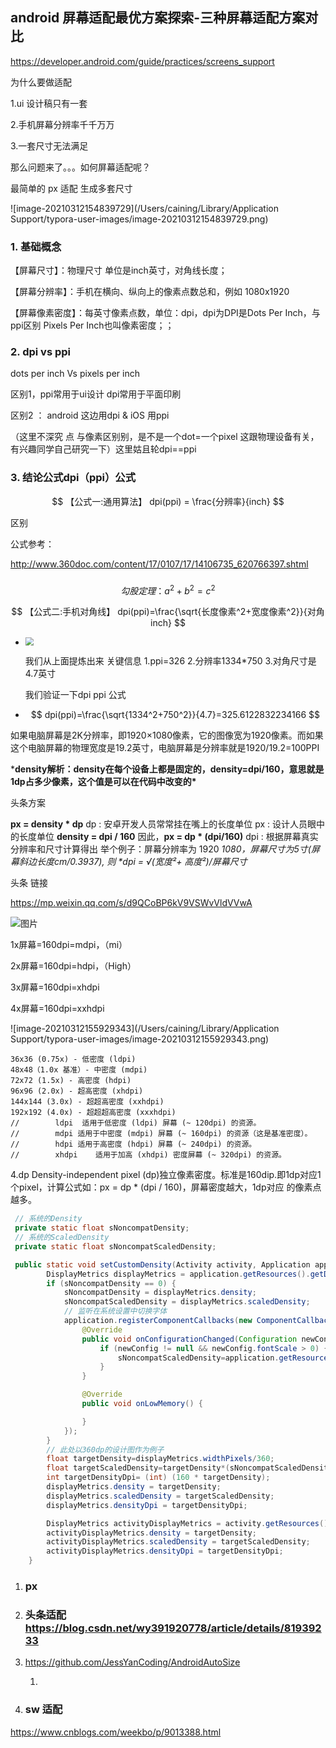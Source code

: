 ## android 屏幕适配最优方案探索-三种屏幕适配方案对比

https://developer.android.com/guide/practices/screens_support

为什么要做适配

1.ui 设计稿只有一套

2.手机屏幕分辨率千千万万

3.一套尺寸无法满足

那么问题来了。。。如何屏幕适配呢？

最简单的 px 适配 生成多套尺寸

![image-20210312154839729](/Users/caining/Library/Application Support/typora-user-images/image-20210312154839729.png)



### 1. 基础概念

【屏幕尺寸】：物理尺寸 单位是inch英寸，对角线长度；

【屏幕分辨率】：手机在横向、纵向上的像素点数总和，例如 1080x1920

【屏幕像素密度】：每英寸像素点数，单位：dpi，dpi为DPI是Dots Per Inch，与ppi区别 Pixels Per Inch也叫像素密度；；

### 2. dpi vs ppi

dots per inch Vs pixels per inch 

区别1，ppi常用于ui设计 dpi常用于平面印刷

区别2 ： android 这边用dpi & iOS 用ppi

（这里不深究 点 与像素区别别，是不是一个dot=一个pixel 这跟物理设备有关，有兴趣同学自己研究一下）这里姑且轮dpi==ppi

### 3. 结论公式dpi（ppi）公式

$$
【公式一:通用算法】 dpi(ppi) = \frac{分辨率}{inch}
$$



区别  

公式参考：

http://www.360doc.com/content/17/0107/17/14106735_620766397.shtml

### 

$$
勾股定理：    a^2+b^2=c^2
$$

$$
【公式二:手机对角线】 dpi(ppi)=\frac{\sqrt{长度像素^2+宽度像素^2}}{对角inch}
$$


- <img src="/Users/caining/Documents/share/seinfo.png" style="zoom:80%;" />

  我们从上面提炼出来 关键信息  1.ppi=326 2.分辨率1334*750 3.对角尺寸是4.7英寸

  我们验证一下dpi ppi 公式

- $$
  dpi(ppi)=\frac{\sqrt{1334^2+750^2}}{4.7}=325.6122832234166
  $$


如果电脑屏幕是2K分辨率，即1920×1080像素，它的图像宽为1920像素。而如果这个电脑屏幕的物理宽度是19.2英寸，电脑屏幕是分辨率就是1920/19.2=100PPI

***density解析：density在每个设备上都是固定的，density=dpi/160，意思就是1dp占多少像素，这个值是可以在代码中改变的\***

头条方案



**px = density \* dp**
dp : 安卓开发人员常常挂在嘴上的长度单位
px : 设计人员眼中的长度单位
**density = dpi / 160**
因此，**px = dp \* (dpi/160)**
dpi : 根据屏幕真实分辨率和尺寸计算得出
举个例子：屏幕分辨率为 1920 *1080，屏幕尺寸为5寸(屏幕斜边长度cm/0.3937), 则 \*dpi = √(宽度²+ 高度²)/屏幕尺寸*



头条 链接   

https://mp.weixin.qq.com/s/d9QCoBP6kV9VSWvVldVVwA





![图片](https://mmbiz.qpic.cn/mmbiz_jpg/5EcwYhllQOgM19n6iawpWQRCfcibxicoBYGhxiapFRVjOtiaWzcERXwjaRDJgyyoIibSq2AJrby8q2aExttHeZfk0VZQ/640?wx_fmt=jpeg&tp=webp&wxfrom=5&wx_lazy=1&wx_co=1)

 1x屏幕=160dpi=mdpi，（mi）

 2x屏幕=160dpi=hdpi，（High）

 3x屏幕=160dpi=xhdpi

 4x屏幕=160dpi=xxhdpi

![image-20210312155929343](/Users/caining/Library/Application Support/typora-user-images/image-20210312155929343.png)

```
36x36 (0.75x) - 低密度 (ldpi)
48x48（1.0x 基准）- 中密度 (mdpi)
72x72 (1.5x) - 高密度 (hdpi)
96x96 (2.0x) - 超高密度 (xhdpi)
144x144 (3.0x) - 超超高密度 (xxhdpi)
192x192 (4.0x) - 超超超高密度 (xxxhdpi)
//        ldpi  适用于低密度 (ldpi) 屏幕 (~ 120dpi) 的资源。
//        mdpi 适用于中密度 (mdpi) 屏幕 (~ 160dpi) 的资源（这是基准密度）。
//        hdpi 适用于高密度 (hdpi) 屏幕 (~ 240dpi) 的资源。
//        xhdpi    适用于加高 (xhdpi) 密度屏幕 (~ 320dpi) 的资源。
```

4.dp Density-independent pixel (dp)独立像素密度。标准是160dip.即1dp对应1个pixel，计算公式如：px = dp * (dpi / 160)，屏幕密度越大，1dp对应 的像素点越多。

```java
 // 系统的Density
 private static float sNoncompatDensity;
 // 系统的ScaledDensity
 private static float sNoncompatScaledDensity;

 public static void setCustomDensity(Activity activity, Application application) {
        DisplayMetrics displayMetrics = application.getResources().getDisplayMetrics();
        if (sNoncompatDensity == 0) {
            sNoncompatDensity = displayMetrics.density;
            sNoncompatScaledDensity = displayMetrics.scaledDensity;
            // 监听在系统设置中切换字体
            application.registerComponentCallbacks(new ComponentCallbacks() {
                @Override
                public void onConfigurationChanged(Configuration newConfig) {
                    if (newConfig != null && newConfig.fontScale > 0) {
                        sNoncompatScaledDensity=application.getResources().getDisplayMetrics().scaledDensity;
                    }
                }

                @Override
                public void onLowMemory() {

                }
            });
        }
        // 此处以360dp的设计图作为例子
        float targetDensity=displayMetrics.widthPixels/360;
        float targetScaledDensity=targetDensity*(sNoncompatScaledDensity/sNoncompatDensity);
        int targetDensityDpi= (int) (160 * targetDensity);
        displayMetrics.density = targetDensity;
        displayMetrics.scaledDensity = targetScaledDensity;
        displayMetrics.densityDpi = targetDensityDpi;

        DisplayMetrics activityDisplayMetrics = activity.getResources().getDisplayMetrics();
        activityDisplayMetrics.density = targetDensity;
        activityDisplayMetrics.scaledDensity = targetScaledDensity;
        activityDisplayMetrics.densityDpi = targetDensityDpi;
    }
```



1. ### px

2. ### 头条适配 https://blog.csdn.net/wy391920778/article/details/81939233

3. https://github.com/JessYanCoding/AndroidAutoSize

   1. 

4. ### sw 适配











https://www.cnblogs.com/weekbo/p/9013388.html